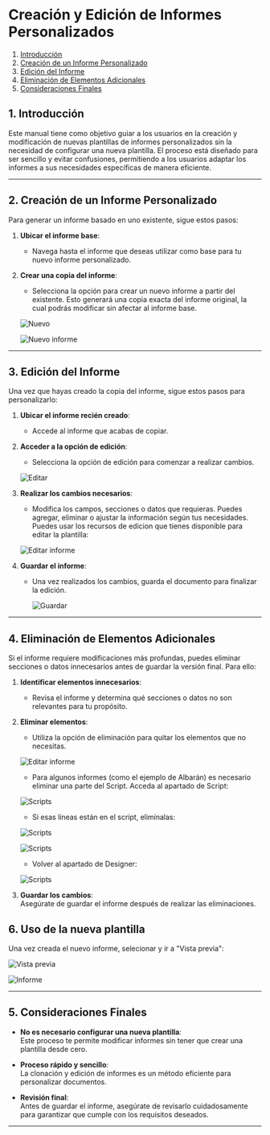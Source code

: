 # Creación y Edición de Informes Personalizados

1. [Introducción](#1-introducción)
2. [Creación de un Informe Personalizado](#2-creación-de-un-informe-personalizado)
3. [Edición del Informe](#3-edición-del-informe)
4. [Eliminación de Elementos Adicionales](#4-eliminación-de-elementos-adicionales)
5. [Consideraciones Finales](#5-consideraciones-finales)

## 1. Introducción
Este manual tiene como objetivo guiar a los usuarios en la creación y modificación de nuevas plantillas de informes personalizados sin la necesidad de configurar una nueva plantilla. El proceso está diseñado para ser sencillo y evitar confusiones, permitiendo a los usuarios adaptar los informes a sus necesidades específicas de manera eficiente.

---

## 2. Creación de un Informe Personalizado
Para generar un informe basado en uno existente, sigue estos pasos:

1. **Ubicar el informe base**:  
    - Navega hasta el informe que deseas utilizar como base para tu nuevo informe personalizado.    

2. **Crear una copia del informe**:  
    - Selecciona la opción para crear un nuevo informe a partir del existente. Esto generará una copia exacta del informe original, la cual podrás modificar sin afectar al informe base.

    ![Nuevo](Imagenes/07_Editar_Informes/nuevo.png)

    ![Nuevo informe](Imagenes/07_Editar_Informes/nuevo_informe.png)
---

## 3. Edición del Informe
Una vez que hayas creado la copia del informe, sigue estos pasos para personalizarlo:

1. **Ubicar el informe recién creado**:  
    - Accede al informe que acabas de copiar.

2. **Acceder a la opción de edición**:  
    - Selecciona la opción de edición para comenzar a realizar cambios.

    ![Editar](Imagenes/07_Editar_Informes/editar.png)

3. **Realizar los cambios necesarios**:  
    - Modifica los campos, secciones o datos que requieras. Puedes agregar, eliminar o ajustar la información según tus necesidades. Puedes usar los recursos de edicion que tienes disponible para editar la plantilla:

    ![Editar informe](Imagenes/07_Editar_Informes/editar_informe.png)

4. **Guardar el informe**:  
   - Una vez realizados los cambios, guarda el documento para finalizar la edición.

       ![Guardar](Imagenes/07_Editar_Informes/guardar.png) 

---

## 4. Eliminación de Elementos Adicionales
Si el informe requiere modificaciones más profundas, puedes eliminar secciones o datos innecesarios antes de guardar la versión final. Para ello:

1. **Identificar elementos innecesarios**:  
   - Revisa el informe y determina qué secciones o datos no son relevantes para tu propósito.

2. **Eliminar elementos**:  
   - Utiliza la opción de eliminación para quitar los elementos que no necesitas.

    ![Editar informe](Imagenes/07_Editar_Informes/editar_informe2.png)

    - Para algunos informes (como el ejemplo de Albarán) es necesario eliminar una parte del Script. Acceda al apartado de Script:

    ![Scripts](Imagenes/07_Editar_Informes/scripts.png) 

    - Si esas líneas están en el script, elimínalas:

    ![Scripts](Imagenes/07_Editar_Informes/scripts2.png)

    ![Scripts](Imagenes/07_Editar_Informes/scripts3.png) 

    - Volver al apartado de Designer:

    ![Scripts](Imagenes/07_Editar_Informes/designer.png)     

3. **Guardar los cambios**:  
   Asegúrate de guardar el informe después de realizar las eliminaciones.

## 6. Uso de la nueva plantilla
Una vez creada el nuevo informe, selecionar y ir a "Vista previa":

   ![Vista previa](Imagenes/07_Editar_Informes/vista_previa.png)

   ![Informe](Imagenes/07_Editar_Informes/informe.png)   

---

## 5. Consideraciones Finales
- **No es necesario configurar una nueva plantilla**:  
  Este proceso te permite modificar informes sin tener que crear una plantilla desde cero.

- **Proceso rápido y sencillo**:  
  La clonación y edición de informes es un método eficiente para personalizar documentos.

- **Revisión final**:  
  Antes de guardar el informe, asegúrate de revisarlo cuidadosamente para garantizar que cumple con los requisitos deseados.

---
